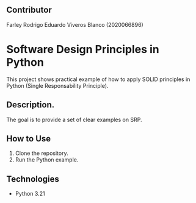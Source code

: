 ## Contributor
Farley Rodrigo Eduardo Viveros Blanco (2020066896)
# Software Design Principles in Python

This project shows practical example of how to apply SOLID principles in Python (Single Responsability Principle).

## Description.

The goal is to provide a set of clear examples on SRP.

## How to Use

1. Clone the repository.
2. Run the Python example.

## Technologies

- Python 3.21
